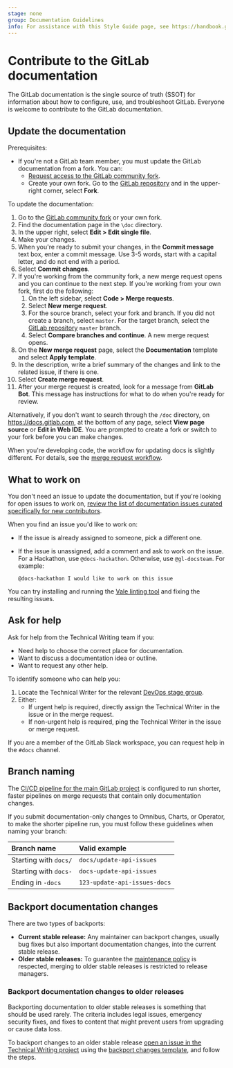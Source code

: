 ```yaml
---
stage: none
group: Documentation Guidelines
info: For assistance with this Style Guide page, see https://handbook.gitlab.com/handbook/product/ux/technical-writing/#assignments-to-other-projects-and-subjects.
---
```


# Contribute to the GitLab documentation

The GitLab documentation is the single source of truth (SSOT)
for information about how to configure, use, and troubleshoot GitLab.
Everyone is welcome to contribute to the GitLab documentation.

## Update the documentation

Prerequisites:

- If you're not a GitLab team member, you must update the GitLab documentation from a fork. You can:
  - [Request access to the GitLab community fork](https://gitlab.com/groups/gitlab-community/community-members/-/group_members/request_access).
  - Create your own fork. Go to the [GitLab repository](https://gitlab.com/gitlab-org/gitlab) and in the upper-right corner, select **Fork**.

To update the documentation:

1. Go to the [GitLab community fork](https://gitlab.com/gitlab-community/gitlab) or your own fork.
1. Find the documentation page in the `\doc` directory.
1. In the upper right, select **Edit > Edit single file**.
1. Make your changes.
1. When you're ready to submit your changes, in the **Commit message** text box, enter a commit message.
   Use 3-5 words, start with a capital letter, and do not end with a period.
1. Select **Commit changes**.
1. If you're working from the community fork, a new merge request opens and you can continue to the next step.
   If you're working from your own fork, first do the following:
   1. On the left sidebar, select **Code > Merge requests**.
   1. Select **New merge request**.
   1. For the source branch, select your fork and branch. If you did not create a branch, select `master`.
      For the target branch, select the [GitLab repository](https://gitlab.com/gitlab-org/gitlab) `master` branch.
   1. Select **Compare branches and continue**. A new merge request opens.
1. On the **New merge request** page, select the **Documentation** template and select **Apply template**.
1. In the description, write a brief summary of the changes and link to the related issue, if there is one.
1. Select **Create merge request**.
1. After your merge request is created, look for a message from **GitLab Bot**. This message has instructions for what to do when you're ready for review.

Alternatively, if you don't want to search through the `/doc` directory, on <https://docs.gitlab.com>, at the bottom of any page, select **View page source** or **Edit in Web IDE**.
You are prompted to create a fork or switch to your fork before you can make changes.

When you're developing code, the workflow for updating docs is slightly different.
For details, see the [merge request workflow](../contributing/merge_request_workflow.md).

## What to work on

You don't need an issue to update the documentation, but if you're looking for open issues to work on,
[review the list of documentation issues curated specifically for new contributors](https://gitlab.com/gitlab-org/gitlab/-/issues/?sort=created_date&state=opened&label_name%5B%5D=documentation&label_name%5B%5D=docs-only&label_name%5B%5D=Seeking%20community%20contributions&first_page_size=20).

When you find an issue you'd like to work on:

- If the issue is already assigned to someone, pick a different one.
- If the issue is unassigned, add a comment and ask to work on the issue. For a Hackathon, use `@docs-hackathon`. Otherwise, use `@gl-docsteam`. For example:

  ```plaintext
  @docs-hackathon I would like to work on this issue
  ```

You can try installing and running the [Vale linting tool](testing/vale.md)
and fixing the resulting issues.

## Ask for help

Ask for help from the Technical Writing team if you:

- Need help to choose the correct place for documentation.
- Want to discuss a documentation idea or outline.
- Want to request any other help.

To identify someone who can help you:

1. Locate the Technical Writer for the relevant
   [DevOps stage group](https://handbook.gitlab.com/handbook/product/ux/technical-writing/#assignments).
1. Either:
   - If urgent help is required, directly assign the Technical Writer in the issue or in the merge request.
   - If non-urgent help is required, ping the Technical Writer in the issue or merge request.

If you are a member of the GitLab Slack workspace, you can request help in the `#docs` channel.

## Branch naming

The [CI/CD pipeline for the main GitLab project](../pipelines/index.md) is configured to
run shorter, faster pipelines on merge requests that contain only documentation changes.

If you submit documentation-only changes to Omnibus, Charts, or Operator,
to make the shorter pipeline run, you must follow these guidelines when naming your branch:

| Branch name           | Valid example                |
|:----------------------|:-----------------------------|
| Starting with `docs/` | `docs/update-api-issues`     |
| Starting with `docs-` | `docs-update-api-issues`     |
| Ending in `-docs`     | `123-update-api-issues-docs` |

## Backport documentation changes

There are two types of backports:

- **Current stable release:** Any maintainer can backport
  changes, usually bug fixes but also important documentation changes, into the
  current stable release.
- **Older stable releases:** To guarantee the
  [maintenance policy](../../policy/maintenance.md) is respected, merging to
  older stable releases is restricted to release managers.

### Backport documentation changes to older releases

Backporting documentation to older stable releases is something that should be used rarely.
The criteria includes legal issues, emergency security fixes, and fixes to content that
might prevent users from upgrading or cause data loss.

To backport changes to an older stable release
[open an issue in the Technical Writing project](https://gitlab.com/gitlab-org/technical-writing/-/issues/new)
using the [backport changes template](https://gitlab.com/gitlab-org/technical-writing/-/blob/main/.gitlab/issue_templates/backport_changes.md),
and follow the steps.
